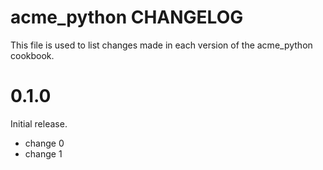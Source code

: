 # acme_python CHANGELOG

This file is used to list changes made in each version of the acme_python cookbook.

# 0.1.0

Initial release.

- change 0
- change 1

